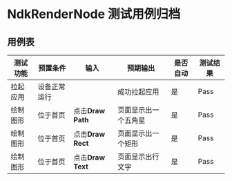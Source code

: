 # NdkRenderNode 测试用例归档

## 用例表

|测试功能|预置条件|输入|预期输出|是否自动|测试结果|
|--------------------------------|--------------------------------|--------------------------------|--------------------------------|--------------------------------|--------------------------------|
| 拉起应用 | 设备正常运行 |		|成功拉起应用|是| Pass |
| 绘制图形 | 位于首页 | 点击**Draw Path** | 页面显示出一个五角星   | 是  | Pass |
| 绘制图形 | 位于首页 | 点击**Draw Rect** | 页面显示出一个矩形   | 是  | Pass |
| 绘制图形 | 位于首页 | 点击**Draw Text** | 页面显示出行文字   | 是  | Pass |